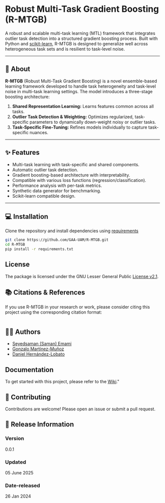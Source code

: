 #  Robust Multi-Task Gradient Boosting (R-MTGB)

A robust and scalable multi-task learning (MTL) framework that integrates outlier task detection into a structured gradient boosting process. Built with Python and [scikit-learn](https://scikit-learn.org/), R-MTGB is designed to generalize well across heterogeneous task sets and is resilient to task-level noise.

---

## 📘 About

**R-MTGB** (Robust Multi-Task Gradient Boosting) is a novel ensemble-based learning framework developed to handle task heterogeneity and task-level noise in multi-task learning settings. The model introduces a three-stage boosting architecture:

1. **Shared Representation Learning:** Learns features common across all tasks.
2. **Outlier Task Detection & Weighting:** Optimizes regularized, task-specific parameters to dynamically down-weight noisy or outlier tasks.
3. **Task-Specific Fine-Tuning:** Refines models individually to capture task-specific nuances.

---

## ✨ Features

- Multi-task learning with task-specific and shared components.
- Automatic outlier task detection.
- Gradient boosting-based architecture with interpretability.
- Compatible with various loss functions (regression/classification).
- Performance analysis with per-task metrics.
- Synthetic data generator for benchmarking.
- Scikit-learn compatible design.

---

## 💻 Installation

Clone the repository and install dependencies using [requirements](/requirements.txt)

```bash
git clone https://github.com/GAA-UAM/R-MTGB.git
cd R-MTGB
pip install -r requirements.txt
```
## License
The package is licensed under the GNU Lesser General Public [License v2.1](LICENSE).

## 📚 Citations & References
If you use R-MTGB in your research or work, please consider citing this project using the corresponding citation format:
```yml

```

## 👨‍💻 Authors
- [Seyedsaman (Saman) Emami](https://github.com/samanemami/)
- [Gonzalo Martínez-Muñoz](https://github.com/gmarmu)
- [Daniel Hernández-Lobato](https://github.com/danielhernandezlobato)

## Documentation 
To get started with this project, please refer to the [Wiki](https://github.com/GAA-UAM/R-MTGB/wiki)."

## 🤝 Contributing
Contributions are welcome! Please open an issue or submit a pull request.

## 💾 Release Information

### Version
0.0.1

### Updated
05 June 2025

### Date-released
26 Jan 2024

